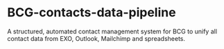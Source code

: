 # BCG-contacts-data-pipeline
A structured, automated contact management system for BCG to unify all contact data from EXO, Outlook, Mailchimp and spreadsheets.
